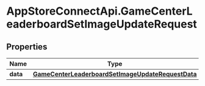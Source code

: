 # AppStoreConnectApi.GameCenterLeaderboardSetImageUpdateRequest

## Properties

Name | Type | Description | Notes
------------ | ------------- | ------------- | -------------
**data** | [**GameCenterLeaderboardSetImageUpdateRequestData**](GameCenterLeaderboardSetImageUpdateRequestData.md) |  | 


